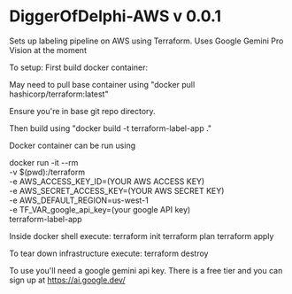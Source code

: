 # DiggerOfDelphi-AWS v 0.0.1


Sets up labeling pipeline on AWS using Terraform. Uses Google Gemini Pro Vision at the moment

To setup:
First build docker container:

May need to pull base container using "docker pull hashicorp/terraform:latest"

Ensure you're in base git repo directory.

Then build using "docker build -t terraform-label-app ."

Docker container can be run using 

docker run -it --rm \
  -v $(pwd):/terraform \
  -e AWS_ACCESS_KEY_ID=(YOUR AWS ACCESS KEY) \
  -e AWS_SECRET_ACCESS_KEY=(YOUR AWS SECRET KEY) \
  -e AWS_DEFAULT_REGION=us-west-1 \
  -e TF_VAR_google_api_key=(your google API key) \
  terraform-label-app

Inside docker shell execute:
terraform init
terraform plan
terraform apply

To tear down infrastructure execute:
terraform destroy

To use you'll need a google gemini api key. There is a free tier and you can sign up at https://ai.google.dev/
